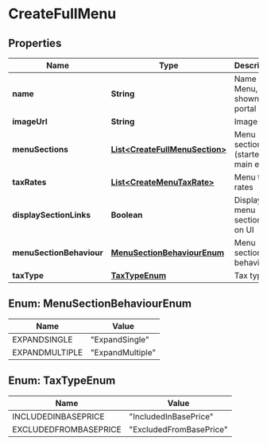 
# CreateFullMenu

## Properties
Name | Type | Description | Notes
------------ | ------------- | ------------- | -------------
**name** | **String** | Name of Menu, only shown in portal |  [optional]
**imageUrl** | **String** | Image url |  [optional]
**menuSections** | [**List&lt;CreateFullMenuSection&gt;**](CreateFullMenuSection.md) | Menu sections (startes, main etc) |  [optional]
**taxRates** | [**List&lt;CreateMenuTaxRate&gt;**](CreateMenuTaxRate.md) | Menu tax rates |  [optional]
**displaySectionLinks** | **Boolean** | Display menu section link on UI |  [optional]
**menuSectionBehaviour** | [**MenuSectionBehaviourEnum**](#MenuSectionBehaviourEnum) | Menu section behaviour |  [optional]
**taxType** | [**TaxTypeEnum**](#TaxTypeEnum) | Tax type |  [optional]


<a name="MenuSectionBehaviourEnum"></a>
## Enum: MenuSectionBehaviourEnum
Name | Value
---- | -----
EXPANDSINGLE | &quot;ExpandSingle&quot;
EXPANDMULTIPLE | &quot;ExpandMultiple&quot;


<a name="TaxTypeEnum"></a>
## Enum: TaxTypeEnum
Name | Value
---- | -----
INCLUDEDINBASEPRICE | &quot;IncludedInBasePrice&quot;
EXCLUDEDFROMBASEPRICE | &quot;ExcludedFromBasePrice&quot;



